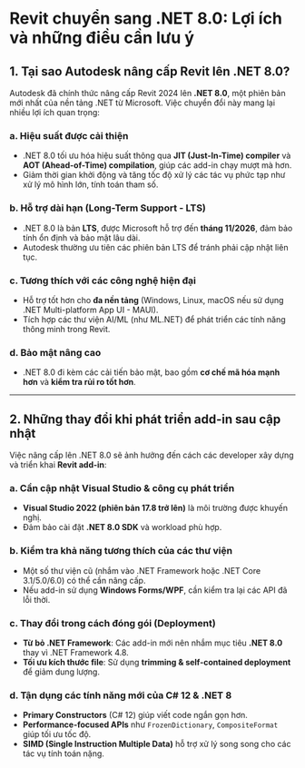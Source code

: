 # **Revit chuyển sang .NET 8.0: Lợi ích và những điều cần lưu ý**  

## **1. Tại sao Autodesk nâng cấp Revit lên .NET 8.0?**  
Autodesk đã chính thức nâng cấp Revit 2024 lên **.NET 8.0**, một phiên bản mới nhất của nền tảng .NET từ Microsoft. Việc chuyển đổi này mang lại nhiều lợi ích quan trọng:  

### **a. Hiệu suất được cải thiện**  
- .NET 8.0 tối ưu hóa hiệu suất thông qua **JIT (Just-In-Time) compiler** và **AOT (Ahead-of-Time) compilation**, giúp các add-in chạy mượt mà hơn.  
- Giảm thời gian khởi động và tăng tốc độ xử lý các tác vụ phức tạp như xử lý mô hình lớn, tính toán tham số.  

### **b. Hỗ trợ dài hạn (Long-Term Support - LTS)**  
- .NET 8.0 là bản **LTS**, được Microsoft hỗ trợ đến **tháng 11/2026**, đảm bảo tính ổn định và bảo mật lâu dài.  
- Autodesk thường ưu tiên các phiên bản LTS để tránh phải cập nhật liên tục.  

### **c. Tương thích với các công nghệ hiện đại**  
- Hỗ trợ tốt hơn cho **đa nền tảng** (Windows, Linux, macOS nếu sử dụng .NET Multi-platform App UI - MAUI).  
- Tích hợp các thư viện AI/ML (như ML.NET) để phát triển các tính năng thông minh trong Revit.  

### **d. Bảo mật nâng cao**  
- .NET 8.0 đi kèm các cải tiến bảo mật, bao gồm **cơ chế mã hóa mạnh hơn** và **kiểm tra rủi ro tốt hơn**.  

---  

## **2. Những thay đổi khi phát triển add-in sau cập nhật**  
Việc nâng cấp lên .NET 8.0 sẽ ảnh hưởng đến cách các developer xây dựng và triển khai **Revit add-in**:  

### **a. Cần cập nhật Visual Studio & công cụ phát triển**  
- **Visual Studio 2022 (phiên bản 17.8 trở lên)** là môi trường được khuyến nghị.  
- Đảm bảo cài đặt **.NET 8.0 SDK** và workload phù hợp.  

### **b. Kiểm tra khả năng tương thích của các thư viện**  
- Một số thư viện cũ (nhắm vào .NET Framework hoặc .NET Core 3.1/5.0/6.0) có thể cần nâng cấp.  
- Nếu add-in sử dụng **Windows Forms/WPF**, cần kiểm tra lại các API đã lỗi thời.  

### **c. Thay đổi trong cách đóng gói (Deployment)**  
- **Từ bỏ .NET Framework**: Các add-in mới nên nhắm mục tiêu **.NET 8.0** thay vì .NET Framework 4.8.  
- **Tối ưu kích thước file**: Sử dụng **trimming & self-contained deployment** để giảm dung lượng.  

### **d. Tận dụng các tính năng mới của C# 12 & .NET 8**  
- **Primary Constructors** (C# 12) giúp viết code ngắn gọn hơn.  
- **Performance-focused APIs** như `FrozenDictionary`, `CompositeFormat` giúp tối ưu tốc độ.  
- **SIMD (Single Instruction Multiple Data)** hỗ trợ xử lý song song cho các tác vụ tính toán nặng.  

